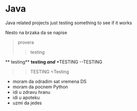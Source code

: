 # Java
Java related projects
just testing something to see if it works


Nesto na brzaka
da se napise 
<provera>
 >provera
 >> testing
 
 ** testing**
 **testing _and_**
*TESTING
 --TESTING
 >>TESTING
 <Testing
 
- moram da odradim sat vremena DS
- moram da pocnem Python
- idi u zdravu hranu
- idi u apoteku
- uzmi da jedes

